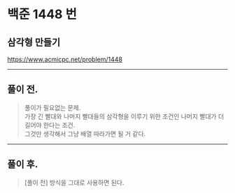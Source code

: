 # 백준 1448 번

## 삼각형 만들기
https://www.acmicpc.net/problem/1448
___
## 풀이 전.
> 풀이가 필요없는 문제. </br>
> 가장 긴 빨대와 나머지 빨대들의 삼각형을 이루기 위한 조건인 나머지 빨대가 더 길어야 한다는 조건.</br>
> 그것만 생각해서 그냥 배열 따라가면 될 거 같다.
___
## 풀이 후.
> [풀이 전] 방식을 그대로 사용하면 된다.